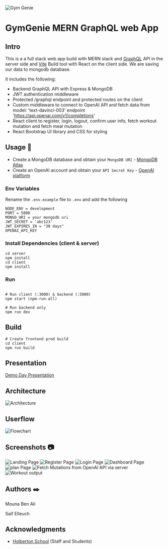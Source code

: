 ![Gym Genie](client/src/assets/home-banner-background.png)
 

# GymGenie MERN GraphQL web App
 
## Intro
This is a a full stack web app build with MERN stack and 
[GraphQL](https://graphql.org/) API in the server side and [Vite](https://vite.dev) Build tool with React on the client side. We are saving our data to mongodb database. 


It includes the following:

- Backend GraphQL API with Express & MongoDB
- JWT authentication middleware
- Protected /graphql endpoint and protected routes on the client
- Custom middleware to connect to OpenAI API and fetch data from model: 'text-davinci-003' endpoint 'https://api.openai.com/v1/completions'
- React client to register, login, logout, confirm user info, fetch workout mutation and fetch meal mutation 
- React Bootstrap UI library and CSS for styling 

## Usage :wrench:

- Create a MongoDB database and obtain your `MongoDB URI` - [MongoDB Atlas](https://www.mongodb.com/cloud/atlas/register)
- Create an OpenAI account and obtain your `API Secret Key` - [ OpenAI platform](https://platform.openai.com/account/api-keys)

### Env Variables

Rename the `.env.example` file to `.env` and add the following

```
NODE_ENV = development
PORT = 5000
MONGO_URI = your mongodb uri
JWT_SECRET = 'abc123'
JWT_EXPIRES_IN = "30 days"
OPENAI_API_KEY
```

### Install Dependencies (client & server)

```
cd server 
npm install
cd client 
npm install
```

### Run

```

# Run client (:3000) & backend (:5000)
npm start (npm-run-all)

# Run backend only
npm run dev
```

## Build

```
# Create frontend prod build
cd client
npm run build
```

## Presentation
[Demo Day Presentation](https://docs.google.com/presentation/d/1JE-LB8VEwsNYHRPgeUXie5NGlfbi8kLjcLJM4HoOXfI/edit?usp=sharing)

##  Architecture
 ![Architecture](assets/GG_Arch.gif)

##  Userflow
 ![Flowchart](assets/GymGenie%20UserFlow.png)

## Screenshots :camera:
![Landing Page](assets/Homepage.png)
![Register Page](assets/Register.png)
![Login Page](assets/Login.png)
![Dashboard Page](assets/Dashboard.png)
![plan Page](assets/Plan.png)
![Fetch Mutations from OpenAI API via server](assets/fetch.png)
![Workout output](assets/output.png)

## Authors :black_nib:
Mouna Ben Ali

Saif Elleuch

 ## Acknowledgments
 * [Holberton School](https://www.holbertonschool.com/) (Staff and Students)